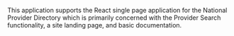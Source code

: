 This application supports the React single page application for the National Provider Directory which is primarily concerned with the Provider Search functionality, a site landing page, and basic documentation.
